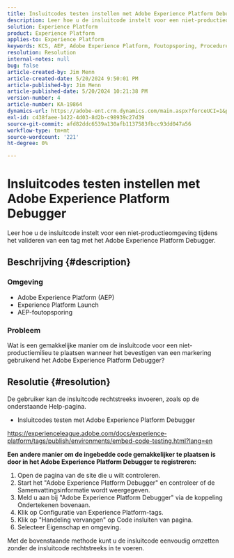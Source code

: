```yaml
---
title: Insluitcodes testen instellen met Adobe Experience Platform Debugger
description: Leer hoe u de insluitcode instelt voor een niet-productieomgeving tijdens het valideren van een tag met het Adobe Experience Platform Debugger.
solution: Experience Platform
product: Experience Platform
applies-to: Experience Platform
keywords: KCS, AEP, Adobe Experience Platform, Foutopsporing, Procedure, Insluitcodes testen
resolution: Resolution
internal-notes: null
bug: false
article-created-by: Jim Menn
article-created-date: 5/20/2024 9:50:01 PM
article-published-by: Jim Menn
article-published-date: 5/20/2024 10:21:38 PM
version-number: 4
article-number: KA-19864
dynamics-url: https://adobe-ent.crm.dynamics.com/main.aspx?forceUCI=1&pagetype=entityrecord&etn=knowledgearticle&id=c10827e7-f216-ef11-9f8a-6045bd006268
exl-id: c438faee-1422-4d03-8d2b-c98939c27d39
source-git-commit: afd82ddc6539a130afb1137583fbcc93dd047a56
workflow-type: tm+mt
source-wordcount: '221'
ht-degree: 0%

---
```


# Insluitcodes testen instellen met Adobe Experience Platform Debugger


Leer hoe u de insluitcode instelt voor een niet-productieomgeving tijdens het valideren van een tag met het Adobe Experience Platform Debugger.

## Beschrijving {#description}


### <b>Omgeving</b>

- Adobe Experience Platform (AEP)
- Experience Platform Launch
- AEP-foutopsporing


### <b>Probleem</b>

Wat is een gemakkelijke manier om de insluitcode voor een niet-productiemilieu te plaatsen wanneer het bevestigen van een markering gebruikend het Adobe Experience Platform Debugger?


## Resolutie {#resolution}

De gebruiker kan de insluitcode rechtstreeks invoeren, zoals op de onderstaande Help-pagina.
- Insluitcodes testen met Adobe Experience Platform Debugger


https://experienceleague.adobe.com/docs/experience-platform/tags/publish/environments/embed-code-testing.html?lang=en

<b>Een andere manier om de ingebedde code gemakkelijker te plaatsen is door in het Adobe Experience Platform Debugger te registreren:</b>

1. Open de pagina van de site die u wilt controleren.
2. Start het &quot;Adobe Experience Platform Debugger&quot; en controleer of de Samenvattingsinformatie wordt weergegeven.
3. Meld u aan bij &quot;Adobe Experience Platform Debugger&quot; via de koppeling Ondertekenen bovenaan.
4. Klik op Configuratie van Experience Platform-tags.
5. Klik op &quot;Handeling vervangen&quot; op Code insluiten van pagina.
6. Selecteer Eigenschap en omgeving.


Met de bovenstaande methode kunt u de insluitcode eenvoudig omzetten zonder de insluitcode rechtstreeks in te voeren.
